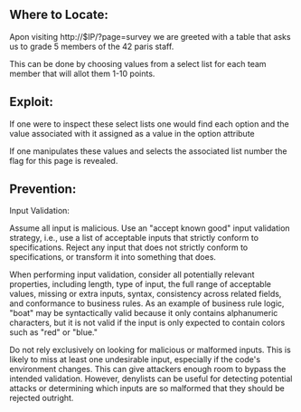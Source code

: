 ## Where to Locate:

Apon visiting http://$IP/?page=survey we are greeted with a table that asks us to grade 5 members of the 42 paris staff.

This can be done by choosing values from a select list for each team member that will allot them 1-10 points.

## Exploit:

If one were to inspect these select lists one would find each option and the value associated with it assigned as a value in the option attribute

If one manipulates these values and selects the associated list number the flag for this page is revealed.

## Prevention:

Input Validation: 

Assume all input is malicious. Use an "accept known good" input validation strategy, i.e., use a list of acceptable inputs that strictly conform to specifications. Reject any input that does not strictly conform to specifications, or transform it into something that does.

When performing input validation, consider all potentially relevant properties, including length, type of input, the full range of acceptable values, missing or extra inputs, syntax, consistency across related fields, and conformance to business rules. As an example of business rule logic, "boat" may be syntactically valid because it only contains alphanumeric characters, but it is not valid if the input is only expected to contain colors such as "red" or "blue."

Do not rely exclusively on looking for malicious or malformed inputs. This is likely to miss at least one undesirable input, especially if the code's environment changes. This can give attackers enough room to bypass the intended validation. However, denylists can be useful for detecting potential attacks or determining which inputs are so malformed that they should be rejected outright.